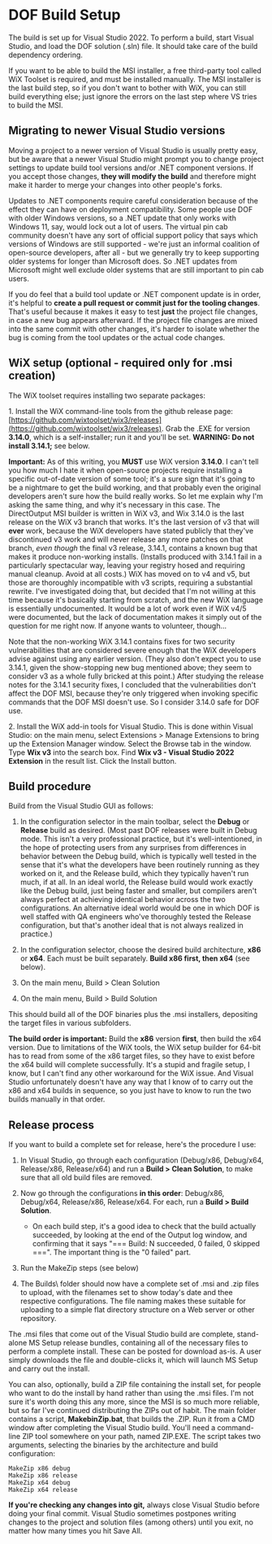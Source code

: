 # DOF Build Setup

The build is set up for Visual Studio 2022.  To perform a build, start Visual
Studio, and load the DOF solution (.sln) file.  It should take care of the build
dependency ordering.

If you want to be able to build the MSI installer, a free third-party tool
called WiX Toolset is required, and must be installed manually.  The MSI
installer is the last build step, so if you don't want to bother with WiX, you
can still build everything else; just ignore the errors on the last step where
VS tries to build the MSI.

## Migrating to newer Visual Studio versions

Moving a project to a newer version of Visual Studio is usually pretty easy, but
be aware that a newer Visual Studio might prompt you to change project settings
to update build tool versions and/or .NET component versions.  If you accept
those changes, **they will modify the build** and therefore might make it harder
to merge your changes into other people's forks.

Updates to .NET components require careful consideration because of the effect
they can have on deployment compatibility.  Some people use DOF with older
Windows versions, so a .NET update that only works with Windows 11, say, would
lock out a lot of users.  The virtual pin cab community doesn't have any sort of
official support policy that says which versions of Windows are still supported -
we're just an informal coalition of open-source developers, after all - but we
generally try to keep supporting older systems for longer than Microsoft does.
So .NET updates from Microsoft might well exclude older systems that are still
important to pin cab users.

If you do feel that a build tool update or .NET component update is in order,
it's helpful to **create a pull request or commit just for the tooling
changes**.  That's useful because it makes it easy to test **just** the project
file changes, in case a new bug appears afterward.  If the project file
changes are mixed into the same commit with other changes, it's harder to
isolate whether the bug is coming from the tool updates or the actual code changes.


## WiX setup (optional - required only for .msi creation)

The WiX toolset requires installing two separate packages:

1\. Install the WiX command-line tools from the github release page:
[https://github.com/wixtoolset/wix3/releases](https://github.com/wixtoolset/wix3/releases).
Grab the .EXE for version **3.14.0**, which is a self-installer; run it and
you'll be set.  **WARNING: Do not install 3.14.1;** see below.

**Important:** As of this writing, you **MUST** use WiX version **3.14.0**.  I
can't tell you how much I hate it when open-source projects require installing
a specific out-of-date version of some tool; it's a sure sign that it's going to
be a nightmare to get the build working, and that probably even the original
developers aren't sure how the build really works.  So let me explain why I'm
asking the same thing, and why it's necessary in this case.  The DirectOutput
MSI builder is written in WiX v3, and Wix 3.14.0 is the last release on the WiX
v3 branch that works.  It's the last version of v3 that will **ever** work,
because the WiX developers have stated publicly that they've discontinued v3
work and will never release any more patches on that branch, *even though* the
final v3 release, 3.14.1, contains a known bug that makes it produce non-working
installs.  (Installs produced with 3.14.1 fail in a particularly spectacular
way, leaving your registry hosed and requiring manual cleanup.  Avoid at all
costs.)  WiX has moved on to v4 and v5, but those are thoroughly incompatible
with v3 scripts, requiring a substantial rewrite.  I've investigated doing that,
but decided that I'm not willing at this time because it's basically starting
from scratch, and the new WiX language is essentially undocumented.  It would be
a lot of work even if WiX v4/5 were documented, but the lack of documentation
makes it simply out of the question for me right now.  If anyone wants to
volunteer, though...

Note that the non-working WiX 3.14.1 contains fixes for two security
vulnerabilities that are considered severe enough that the WiX developers advise
against using any earlier version.  (They also don't expect you to use 3.14.1,
given the show-stopping new bug mentioned above; they seem to consider v3 as a
whole fully bricked at this point.)  After studying the release notes for the
3.14.1 security fixes, I concluded that the vulnerabilities don't affect the DOF
MSI, because they're only triggered when invoking specific commands that the DOF
MSI doesn't use.  So I consider 3.14.0 safe for DOF use.

2\. Install the WiX add-in tools for Visual Studio. This is done within Visual
Studio: on the main menu, select Extensions > Manage Extensions to bring up the
Extension Manager window.  Select the Browse tab in the window.  Type **Wix v3**
into the search box.  Find **Wix v3 - Visual Studio 2022 Extension** in the
result list.  Click the Install button.


## Build procedure

Build from the Visual Studio GUI as follows:

1. In the configuration selector in the main toolbar, select the **Debug** or
**Release** build as desired.  (Most past DOF releases were built in Debug mode.
This isn't a very professional practice, but it's well-intentioned, in the hope
of protecting users from any surprises from differences in behavior between the
Debug build, which is typically well tested in the sense that it's what the
developers have been routinely running as they worked on it, and the Release
build, which they typically haven't run much, if at all.  In an ideal world, the
Release build would work exactly like the Debug build, just being faster and
smaller, but compilers aren't always perfect at achieving identical behavior
across the two configurations.  An alternative ideal world would be one in which
DOF is well staffed with QA engineers who've thoroughly tested the Release
configuration, but that's another ideal that is not always realized in
practice.)

2. In the configuration selector, choose the desired build architecture, **x86** or **x64**.
Each must be built separately.  **Build x86 first, then x64** (see below).

3. On the main menu, Build > Clean Solution

4. On the main menu, Build > Build Solution

This should build all of the DOF binaries plus the .msi installers, depositing the target
files in various subfolders.

**The build order is important:** Build the **x86** version **first**, then
build the x64 version.  Due to limitations of the WiX tools, the WiX setup
builder for 64-bit has to read from some of the x86 target files, so they have
to exist before the x64 build will complete successfully.  It's a stupid and
fragile setup, I know, but I can't find any other workaround for the WiX issue.
And Visual Studio unfortunately doesn't have any way that I know of to carry
out the x86 and x64 builds in sequence, so you just have to know to run the
two builds manually in that order.


## Release process

If you want to build a complete set for release, here's the procedure I use:

1. In Visual Studio, go through each configuration (Debug/x86, Debug/x64,
Release/x86, Release/x64) and run a **Build > Clean Solution**, to make sure that all old
build files are removed.

2. Now go through the configurations **in this order**: Debug/x86, Debug/x64,
Release/x86, Release/x64.  For each, run a **Build > Build Solution**.

   - On each build step, it's a good idea to check that the build actually
     succeeded, by looking at the end of the Output log window, and confirming that
     it says "=== Build: N succeeded, 0 failed, 0 skipped ===".  The important
     thing is the "0 failed" part.

3. Run the MakeZip steps (see below)

4. The Builds\ folder should now have a complete set of .msi and .zip files
to upload, with the filenames set to show today's date and thee respective
configurations.  The file naming makes these suitable for uploading to a
simple flat directory structure on a Web server or other repository.

The .msi files that come out of the Visual Studio build are complete,
stand-alone MS Setup release bundles, containing all of the necessary files to
perform a complete install.  These can be posted for download as-is.  A user
simply downloads the file and double-clicks it, which will launch MS Setup and
carry out the install.

You can also, optionally, build a ZIP file containing the install set, for
people who want to do the install by hand rather than using the .msi files.
I'm not sure it's worth doing this any more, since the MSI is so much
more reliable, but so far I've continued distributing the ZIPs out of habit.
The main folder contains a script, **MakebinZip.bat**, that builds the .ZIP.  Run it
from a CMD window after completing the Visual Studio build.  You'll need a
command-line ZIP tool somewhere on your path, named ZIP.EXE.  The script
takes two arguments, selecting the binaries by the architecture and build 
configuration:

```
MakeZip x86 debug
MakeZip x86 release
MakeZip x64 debug
MakeZip x64 release
```

**If you're checking any changes into git,** always close Visual Studio before
doing your final commit.  Visual Studio sometimes postpones writing changes to
the project and solution files (among others) until you exit, no matter how many
times you hit Save All.
